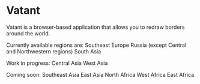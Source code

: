 # Vatant
 Vatant is a browser-based application that allows you to redraw borders around the world.

 Currently available regions are:
 Southeast Europe
 Russia (except Central and Northwestern regions)
 South Asia

 Work in progress:
 Central Asia
 West Asia

 Coming soon:
 Southeast Asia
 East Asia
 North Africa
 West Africa
 East Africa
